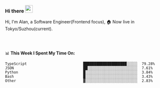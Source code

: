 ### Hi there <img src="https://media.giphy.com/media/hvRJCLFzcasrR4ia7z/giphy.gif" width="25px">

<!-- ![visitors](https://visitor-badge.glitch.me/badge?page_id=dislfyer.dislfyer) -->

Hi, I'm Alan, a Software Engineer(Frontend focus), 🏠 Now live in Tokyo/Suzhou(current).

<br/>
<br/>

📊 **This Week I Spent My Time On:**


<!--START_SECTION:waka-->

```text
TypeScript                          ████████████████████░░░░░  79.28%
JSON                                ██░░░░░░░░░░░░░░░░░░░░░░░  7.61%
Python                              █░░░░░░░░░░░░░░░░░░░░░░░░  3.84%
Bash                                █░░░░░░░░░░░░░░░░░░░░░░░░  3.43%
Other                               ▓░░░░░░░░░░░░░░░░░░░░░░░░  2.83%
```

<!--END_SECTION:waka-->

<!--
**About Me:**
 -->
